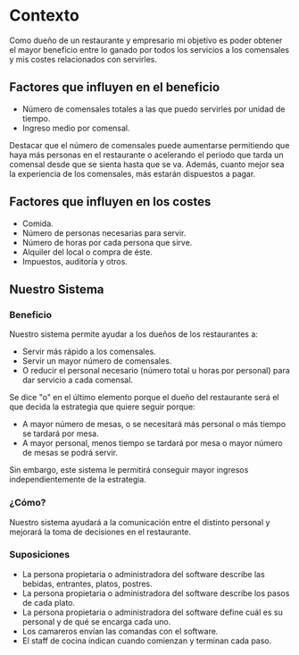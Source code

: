 # Contexto

Como dueño de un restaurante y empresario mi objetivo es poder obtener el mayor beneficio entre lo ganado por todos los servicios a los comensales y mis costes relacionados con servirles.

## Factores que influyen en el beneficio
- Número de comensales totales a las que puedo servirles por unidad de tiempo.
- Ingreso medio por comensal.

Destacar que el número de comensales puede aumentarse permitiendo que haya más personas en el restaurante o acelerando el período que tarda un comensal desde que se sienta hasta que se va.
Además, cuanto mejor sea la experiencia de los comensales, más estarán dispuestos a pagar.

## Factores que influyen en los costes
- Comida.
- Número de personas necesarias para servir.
- Número de horas por cada persona que sirve.
- Alquiler del local o compra de éste.
- Impuestos, auditoría y otros.

## Nuestro Sistema

### Beneficio

Nuestro sistema permite ayudar a los dueños de los restaurantes a:
- Servir más rápido a los comensales.
- Servir un mayor número de comensales.
- O reducir el personal necesario (número total u horas por personal) para dar servicio a cada comensal.

Se dice "o" en el último elemento porque el dueño del restaurante será el que decida la estrategia que quiere seguir porque:
- A mayor número de mesas, o se necesitará más personal o más tiempo se tardará por mesa.
- A mayor personal, menos tiempo se tardará por mesa o mayor número de mesas se podrá servir.

Sin embargo, este sistema le permitirá conseguir mayor ingresos independientemente de la estrategia.

### ¿Cómo?

Nuestro sistema ayudará a la comunicación entre el distinto personal y mejorará la toma de decisiones en el restaurante.

### Suposiciones

- La persona propietaria o administradora del software describe las bebidas, entrantes, platos, postres.
- La persona propietaria o administradora del software describe los pasos de cada plato.
- La persona propietaria o administradora del software define cuál es su personal y de qué se encarga cada uno.
- Los camareros envían las comandas con el software.
- El staff de cocina indican cuando comienzan y terminan cada paso.